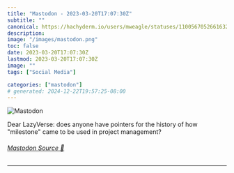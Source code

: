 ```yaml
---
title: "Mastodon - 2023-03-20T17:07:30Z"
subtitle: ""
canonical: https://hachyderm.io/users/mweagle/statuses/110056705266163281
description:
image: "/images/mastodon.png"
toc: false
date: 2023-03-20T17:07:30Z
lastmod: 2023-03-20T17:07:30Z
image: ""
tags: ["Social Media"]

categories: ["mastodon"]
# generated: 2024-12-22T19:57:25-08:00
---
```

![Mastodon](/images/mastodon.png)

<p>Dear LazyVerse: does anyone have pointers for the history of how &quot;milestone&quot; came to be used in project management?</p>


###### [Mastodon Source 🐘](https://hachyderm.io/@mweagle/110056705266163281)

___
